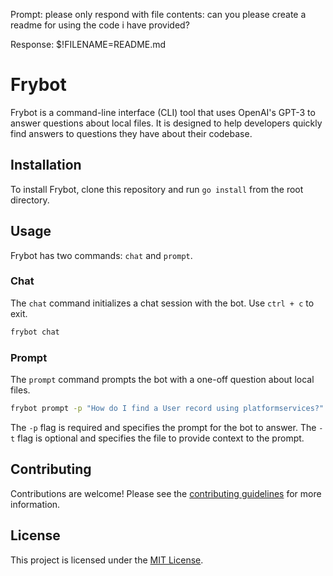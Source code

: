 Prompt: please only respond with file contents: can you please create a readme for using the code i have provided?

Response:
$!FILENAME=README.md
# Frybot

Frybot is a command-line interface (CLI) tool that uses OpenAI's GPT-3 to answer questions about local files. It is designed to help developers quickly find answers to questions they have about their codebase.

## Installation

To install Frybot, clone this repository and run `go install` from the root directory.

## Usage

Frybot has two commands: `chat` and `prompt`.

### Chat

The `chat` command initializes a chat session with the bot. Use `ctrl + c` to exit.

```bash
frybot chat
```

### Prompt

The `prompt` command prompts the bot with a one-off question about local files.

```bash
frybot prompt -p "How do I find a User record using platformservices?" -t "path/to/file"
```

The `-p` flag is required and specifies the prompt for the bot to answer. The `-t` flag is optional and specifies the file to provide context to the prompt.

## Contributing

Contributions are welcome! Please see the [contributing guidelines](CONTRIBUTING.md) for more information.

## License

This project is licensed under the [MIT License](LICENSE).